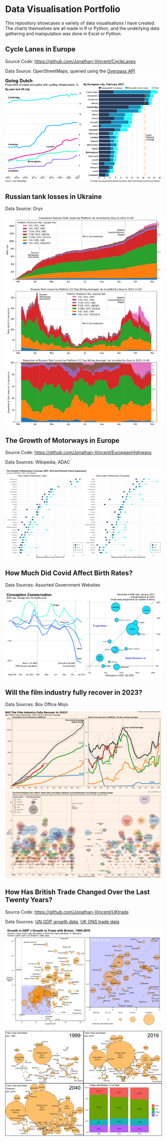 # Data Visualisation Portfolio

This repository showcases a variety of data visualisations I have created. The charts themselves are all made in R or Python, and the underlying data gathering and manipulation was done in Excel or Python.

## Cycle Lanes in Europe
Source Code: https://github.com/Jonathan-Vincent/CycleLanes

Data Source: OpenStreetMaps, queried using the [Overpass API](https://wiki.openstreetmap.org/wiki/Overpass_API)

![Cycle Lanes](https://raw.githubusercontent.com/Jonathan-Vincent/CycleLanes/main/CycleChart.png)

## Russian tank losses in Ukraine
Data Source: Oryx

![Ukraine Losses](https://raw.githubusercontent.com/Jonathan-Vincent/DataVisualisationPortfolio/main/Cumulative%20and%20Proportional.png)

## The Growth of Motorways in Europe
Source Code: https://github.com/Jonathan-Vincent/EuropeanHighways

Data Sources: Wikipedia, ADAC

![The Growth of Motorways in Europe](https://raw.githubusercontent.com/Jonathan-Vincent/DataVisualisationPortfolio/main/European%20Motorways.png)

## How Much Did Covid Affect Birth Rates?
Data Sources: Assorted Government Websites

![Covid Birth Rates](https://raw.githubusercontent.com/Jonathan-Vincent/DataVisualisationPortfolio/main/conception.png)

## Will the film industry fully recover in 2023?
Data Sources: Box Office Mojo

![Film Industry Yearly Revenue](https://raw.githubusercontent.com/Jonathan-Vincent/DataVisualisationPortfolio/main/Vis1_Yearly_Revenue.png)
![Films gross](https://raw.githubusercontent.com/Jonathan-Vincent/DataVisualisationPortfolio/main/Vis2_Film_Bubbles.png)


## How Has British Trade Changed Over the Last Twenty Years?
Source Code: https://github.com/Jonathan-Vincent/UKtrade

Data Sources: [UN GDP growth data](https://unstats.un.org/unsd/amaapi/api/file/24), [UK ONS trade data](https://www.ons.gov.uk/businessindustryandtrade/internationaltrade/datasets/uktotaltradeallcountriesnonseasonallyadjusted)

![Historical Trade Growth](https://raw.githubusercontent.com/Jonathan-Vincent/DataVisualisationPortfolio/main/The%20Future%20of%20British%20Trade%20Graph%202.png)


![Trade Projections](https://raw.githubusercontent.com/Jonathan-Vincent/DataVisualisationPortfolio/main/The%20Future%20of%20British%20Trade%20Graph%201.png)
